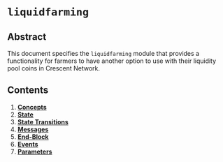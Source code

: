 <!-- order: 0 title: Liquidity Overview parent: title: "liquidfarming" -->

# `liquidfarming`

## Abstract

This document specifies the `liquidfarming` module that provides a functionality for farmers to have another option to use with their liquidity pool coins in Crescent Network. 

## Contents

1. **[Concepts](01_concepts.md)**
2. **[State](02_state.md)**
3. **[State Transitions](03_state_transitions.md)**
4. **[Messages](04_messages.md)**
5. **[End-Block](05_end_block.md)**
6. **[Events](06_events.md)**
7. **[Parameters](07_params.md)**
